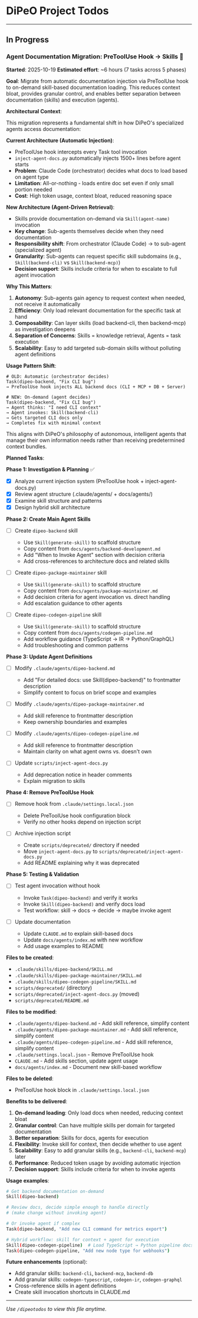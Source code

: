 # DiPeO Project Todos

---

## In Progress

### Agent Documentation Migration: PreToolUse Hook → Skills 🚧
**Started**: 2025-10-19
**Estimated effort**: ~6 hours (7 tasks across 5 phases)

**Goal**: Migrate from automatic documentation injection via PreToolUse hook to on-demand skill-based documentation loading. This reduces context bloat, provides granular control, and enables better separation between documentation (skills) and execution (agents).

**Architectural Context**:

This migration represents a fundamental shift in how DiPeO's specialized agents access documentation:

**Current Architecture (Automatic Injection)**:
- PreToolUse hook intercepts every Task tool invocation
- `inject-agent-docs.py` automatically injects 1500+ lines before agent starts
- **Problem**: Claude Code (orchestrator) decides what docs to load based on agent type
- **Limitation**: All-or-nothing - loads entire doc set even if only small portion needed
- **Cost**: High token usage, context bloat, reduced reasoning space

**New Architecture (Agent-Driven Retrieval)**:
- Skills provide documentation on-demand via `Skill(agent-name)` invocation
- **Key change**: Sub-agents themselves decide when they need documentation
- **Responsibility shift**: From orchestrator (Claude Code) → to sub-agent (specialized agent)
- **Granularity**: Sub-agents can request specific skill subdomains (e.g., `Skill(backend-cli)` vs `Skill(backend-mcp)`)
- **Decision support**: Skills include criteria for when to escalate to full agent invocation

**Why This Matters**:
1. **Autonomy**: Sub-agents gain agency to request context when needed, not receive it automatically
2. **Efficiency**: Only load relevant documentation for the specific task at hand
3. **Composability**: Can layer skills (load backend-cli, then backend-mcp) as investigation deepens
4. **Separation of Concerns**: Skills = knowledge retrieval, Agents = task execution
5. **Scalability**: Easy to add targeted sub-domain skills without polluting agent definitions

**Usage Pattern Shift**:
```
# OLD: Automatic (orchestrator decides)
Task(dipeo-backend, "Fix CLI bug")
→ PreToolUse hook injects ALL backend docs (CLI + MCP + DB + Server)

# NEW: On-demand (agent decides)
Task(dipeo-backend, "Fix CLI bug")
→ Agent thinks: "I need CLI context"
→ Agent invokes: Skill(backend-cli)
→ Gets targeted CLI docs only
→ Completes fix with minimal context
```

This aligns with DiPeO's philosophy of autonomous, intelligent agents that manage their own information needs rather than receiving predetermined context bundles.

**Planned Tasks**:

**Phase 1: Investigation & Planning** ✅
- [x] Analyze current injection system (PreToolUse hook + inject-agent-docs.py)
- [x] Review agent structure (.claude/agents/ + docs/agents/)
- [x] Examine skill structure and patterns
- [x] Design hybrid skill architecture

**Phase 2: Create Main Agent Skills**
- [ ] Create `dipeo-backend` skill
  - Use `Skill(generate-skill)` to scaffold structure
  - Copy content from `docs/agents/backend-development.md`
  - Add "When to Invoke Agent" section with decision criteria
  - Add cross-references to architecture docs and related skills

- [ ] Create `dipeo-package-maintainer` skill
  - Use `Skill(generate-skill)` to scaffold structure
  - Copy content from `docs/agents/package-maintainer.md`
  - Add decision criteria for agent invocation vs. direct handling
  - Add escalation guidance to other agents

- [ ] Create `dipeo-codegen-pipeline` skill
  - Use `Skill(generate-skill)` to scaffold structure
  - Copy content from `docs/agents/codegen-pipeline.md`
  - Add workflow guidance (TypeScript → IR → Python/GraphQL)
  - Add troubleshooting and common patterns

**Phase 3: Update Agent Definitions**
- [ ] Modify `.claude/agents/dipeo-backend.md`
  - Add "For detailed docs: use Skill(dipeo-backend)" to frontmatter description
  - Simplify content to focus on brief scope and examples

- [ ] Modify `.claude/agents/dipeo-package-maintainer.md`
  - Add skill reference to frontmatter description
  - Keep ownership boundaries and examples

- [ ] Modify `.claude/agents/dipeo-codegen-pipeline.md`
  - Add skill reference to frontmatter description
  - Maintain clarity on what agent owns vs. doesn't own

- [ ] Update `scripts/inject-agent-docs.py`
  - Add deprecation notice in header comments
  - Explain migration to skills

**Phase 4: Remove PreToolUse Hook**
- [ ] Remove hook from `.claude/settings.local.json`
  - Delete PreToolUse hook configuration block
  - Verify no other hooks depend on injection script

- [ ] Archive injection script
  - Create `scripts/deprecated/` directory if needed
  - Move `inject-agent-docs.py` to `scripts/deprecated/inject-agent-docs.py`
  - Add README explaining why it was deprecated

**Phase 5: Testing & Validation**
- [ ] Test agent invocation without hook
  - Invoke `Task(dipeo-backend)` and verify it works
  - Invoke `Skill(dipeo-backend)` and verify docs load
  - Test workflow: skill → docs → decide → maybe invoke agent

- [ ] Update documentation
  - Update `CLAUDE.md` to explain skill-based docs
  - Update `docs/agents/index.md` with new workflow
  - Add usage examples to README

**Files to be created**:
- `.claude/skills/dipeo-backend/SKILL.md`
- `.claude/skills/dipeo-package-maintainer/SKILL.md`
- `.claude/skills/dipeo-codegen-pipeline/SKILL.md`
- `scripts/deprecated/` (directory)
- `scripts/deprecated/inject-agent-docs.py` (moved)
- `scripts/deprecated/README.md`

**Files to be modified**:
- `.claude/agents/dipeo-backend.md` - Add skill reference, simplify content
- `.claude/agents/dipeo-package-maintainer.md` - Add skill reference, simplify content
- `.claude/agents/dipeo-codegen-pipeline.md` - Add skill reference, simplify content
- `.claude/settings.local.json` - Remove PreToolUse hook
- `CLAUDE.md` - Add skills section, update agent usage
- `docs/agents/index.md` - Document new skill-based workflow

**Files to be deleted**:
- PreToolUse hook block in `.claude/settings.local.json`

**Benefits to be delivered**:
1. **On-demand loading**: Only load docs when needed, reducing context bloat
2. **Granular control**: Can have multiple skills per domain for targeted documentation
3. **Better separation**: Skills for docs, agents for execution
4. **Flexibility**: Invoke skill for context, then decide whether to use agent
5. **Scalability**: Easy to add granular skills (e.g., `backend-cli`, `backend-mcp`) later
6. **Performance**: Reduced token usage by avoiding automatic injection
7. **Decision support**: Skills include criteria for when to invoke agents

**Usage examples**:
```bash
# Get backend documentation on-demand
Skill(dipeo-backend)

# Review docs, decide simple enough to handle directly
# (make change without invoking agent)

# Or invoke agent if complex
Task(dipeo-backend, "Add new CLI command for metrics export")

# Hybrid workflow: skill for context + agent for execution
Skill(dipeo-codegen-pipeline)  # Load TypeScript → Python pipeline docs
Task(dipeo-codegen-pipeline, "Add new node type for webhooks")
```

**Future enhancements** (optional):
- Add granular skills: `backend-cli`, `backend-mcp`, `backend-db`
- Add granular skills: `codegen-typescript`, `codegen-ir`, `codegen-graphql`
- Cross-reference skills in agent definitions
- Create skill invocation shortcuts in CLAUDE.md

---

_Use `/dipeotodos` to view this file anytime._
